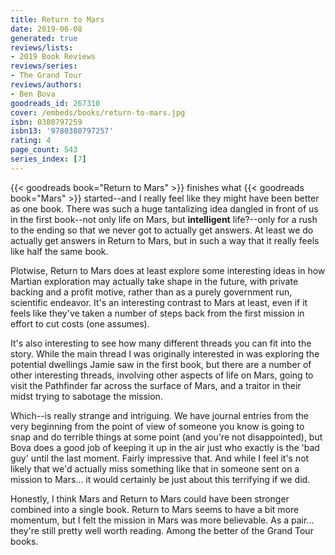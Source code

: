 ```yaml
---
title: Return to Mars
date: 2019-06-08
generated: true
reviews/lists:
- 2019 Book Reviews
reviews/series:
- The Grand Tour
reviews/authors:
- Ben Bova
goodreads_id: 267310
cover: /embeds/books/return-to-mars.jpg
isbn: 0380797259
isbn13: '9780380797257'
rating: 4
page_count: 543
series_index: [7]
---
```

{{< goodreads book="Return to Mars" >}} finishes what {{< goodreads book="Mars" >}} started--and I really feel like they might have been better as one book. There was such a huge tantalizing idea dangled in front of us in the first book--not only life on Mars, but **intelligent** life?--only for a rush to the ending so that we never got to actually get answers. At least we do actually get answers in Return to Mars, but in such a way that it really feels like half the same book.  

Plotwise, Return to Mars does at least explore some interesting ideas in how Martian exploration may actually take shape in the future, with private backing and a profit motive, rather than as a purely government run, scientific endeavor. It's an interesting contrast to Mars at least, even if it feels like they've taken a number of steps back from the first mission in effort to cut costs (one assumes).  

<!--more-->

It's also interesting to see how many different threads you can fit into the story. While the main thread I was originally interested in was exploring the potential dwellings Jamie saw in the first book, but there are a number of other interesting threads, involving other aspects of life on Mars, going to visit the Pathfinder far across the surface of Mars, and a traitor in their midst trying to sabotage the mission.  

Which--is really strange and intriguing. We have journal entries from the very beginning from the point of view of someone you know is going to snap and do terrible things at some point (and you're not disappointed), but Bova does a good job of keeping it up in the air just who exactly is the 'bad guy' until the last moment. Fairly impressive that. And while I feel it's not likely that we'd actually miss something like that in someone sent on a mission to Mars... it would certainly be just about this terrifying if we did.  

Honestly, I think Mars and Return to Mars could have been stronger combined into a single book. Return to Mars seems to have a bit more momentum, but I felt the mission in Mars was more believable. As a pair... they're still pretty well worth reading. Among the better of the Grand Tour books.